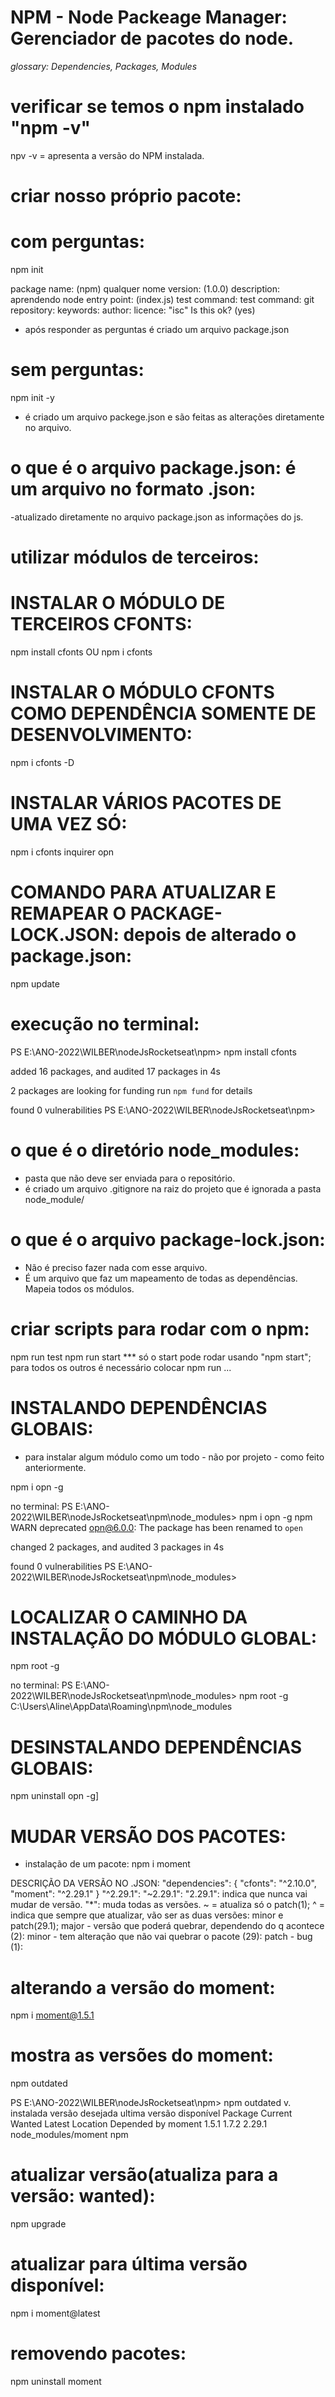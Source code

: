 # NPM - Node Packeage Manager: Gerenciador de pacotes do node.

_glossary: Dependencies, Packages, Modules_

# verificar se temos o npm instalado "npm -v"

npv -v = apresenta a versão do NPM instalada.

# criar nosso próprio pacote:

# com perguntas:

npm init

package name: (npm) qualquer nome
version: (1.0.0)
description: aprendendo node
entry point: (index.js)
test command:
test command:
git repository:
keywords:
author:
licence: "isc"
Is this ok? (yes)

- após responder as perguntas é criado um arquivo package.json

# sem perguntas:

npm init -y

- é criado um arquivo packege.json e são feitas as alterações diretamente no arquivo.

# o que é o arquivo package.json: é um arquivo no formato .json:

-atualizado diretamente no arquivo package.json as informações do js.

# utilizar módulos de terceiros:

# INSTALAR O MÓDULO DE TERCEIROS CFONTS:

npm install cfonts
OU
npm i cfonts

# INSTALAR O MÓDULO CFONTS COMO DEPENDÊNCIA SOMENTE DE DESENVOLVIMENTO:

npm i cfonts -D

# INSTALAR VÁRIOS PACOTES DE UMA VEZ SÓ:

npm i cfonts inquirer opn

# COMANDO PARA ATUALIZAR E REMAPEAR O PACKAGE-LOCK.JSON: depois de alterado o package.json:

npm update

# execução no terminal:

PS E:\ANO-2022\WILBER\nodeJsRocketseat\npm> npm install cfonts

added 16 packages, and audited 17 packages in 4s

2 packages are looking for funding
run `npm fund` for details

found 0 vulnerabilities
PS E:\ANO-2022\WILBER\nodeJsRocketseat\npm>

# o que é o diretório node_modules:

- pasta que não deve ser enviada para o repositório.
- é criado um arquivo .gitignore na raiz do projeto que é ignorada a pasta node_module/

# o que é o arquivo package-lock.json:

- Não é preciso fazer nada com esse arquivo.
- É um arquivo que faz um mapeamento de todas as dependências. Mapeia todos os módulos.

# criar scripts para rodar com o npm:

npm run test
npm run start
\*\*\* só o start pode rodar usando "npm start"; para todos os outros é necessário colocar npm run ...

# INSTALANDO DEPENDÊNCIAS GLOBAIS:

- para instalar algum módulo como um todo - não por projeto - como feito anteriormente.

npm i opn -g

no terminal:
PS E:\ANO-2022\WILBER\nodeJsRocketseat\npm\node_modules> npm i opn -g
npm WARN deprecated opn@6.0.0: The package has been renamed to `open`

changed 2 packages, and audited 3 packages in 4s

found 0 vulnerabilities
PS E:\ANO-2022\WILBER\nodeJsRocketseat\npm\node_modules>

# LOCALIZAR O CAMINHO DA INSTALAÇÃO DO MÓDULO GLOBAL:

npm root -g

no terminal:
PS E:\ANO-2022\WILBER\nodeJsRocketseat\npm\node_modules> npm root -g
C:\Users\Aline\AppData\Roaming\npm\node_modules

# DESINSTALANDO DEPENDÊNCIAS GLOBAIS:

npm uninstall opn -g]

# MUDAR VERSÃO DOS PACOTES:

- instalação de um pacote:
  npm i moment

DESCRIÇÃO DA VERSÃO NO .JSON:
"dependencies": {
"cfonts": "^2.10.0",
"moment": "^2.29.1"
}
"^2.29.1":
"~2.29.1":
"2.29.1": indica que nunca vai mudar de versão.
"\*": muda todas as versões.
~ = atualiza só o patch(1);
^ = indica que sempre que atualizar, vão ser as duas versões: minor e patch(29.1);
major - versão que poderá quebrar, dependendo do q acontece (2):
minor - tem alteração que não vai quebrar o pacote (29):
patch - bug (1):

# alterando a versão do moment:

npm i moment@1.5.1

# mostra as versões do moment:

npm outdated

PS E:\ANO-2022\WILBER\nodeJsRocketseat\npm> npm outdated
v. instalada versão desejada ultima versão disponível
Package Current Wanted Latest Location Depended by
moment 1.5.1 1.7.2 2.29.1 node_modules/moment npm

# atualizar versão(atualiza para a versão: wanted):

npm upgrade

# atualizar para última versão disponível:

npm i moment@latest

# removendo pacotes:

npm uninstall moment
